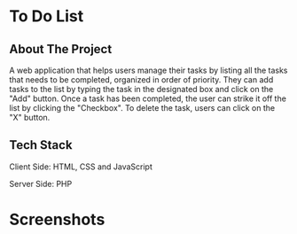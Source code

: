# To Do List
<h2>About The Project </h2> 
<p>A web application that helps users manage their tasks by listing all the tasks that needs to be completed, organized in order of priority. They can add tasks to the list by typing the task in the designated box and click on the "Add" button. Once a task has been completed, the user can strike it off the list by clicking the "Checkbox". To delete the task, users can click on the "X" button. </p>

<h2>Tech Stack</h2> 
<p>Client Side: HTML, CSS and JavaScript </p>
<p>Server Side: PHP</p>

# Screenshots


